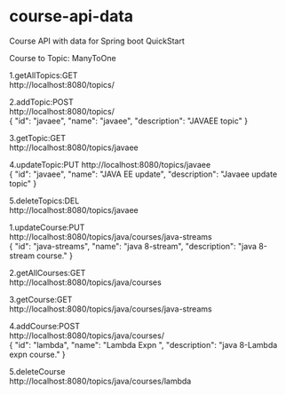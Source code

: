 # course-api-data
Course API with data for Spring boot QuickStart


Course to Topic: ManyToOne


1.getAllTopics:GET  
http://localhost:8080/topics/   

2.addTopic:POST  
http://localhost:8080/topics/   
{
    "id": "javaee",
    "name": "javaee",
    "description": "JAVAEE topic"
}

3.getTopic:GET   
http://localhost:8080/topics/javaee    

4.updateTopic:PUT
http://localhost:8080/topics/javaee   
 {
    "id": "javaee",
    "name": "JAVA EE update",
    "description": "Javaee update topic"
 }
 
5.deleteTopics:DEL   
http://localhost:8080/topics/javaee   

1.updateCourse:PUT   
http://localhost:8080/topics/java/courses/java-streams   
{
    "id": "java-streams",
    "name": "java 8-stream",
    "description": "java 8-stream course."
}

2.getAllCourses:GET  
http://localhost:8080/topics/java/courses   

3.getCourse:GET    
http://localhost:8080/topics/java/courses/java-streams   

4.addCourse:POST   
http://localhost:8080/topics/java/courses/   
{
    "id": "lambda",
    "name": "Lambda Expn ",
    "description": "java 8-Lambda expn course."
} 

5.deleteCourse   
http://localhost:8080/topics/java/courses/lambda   



